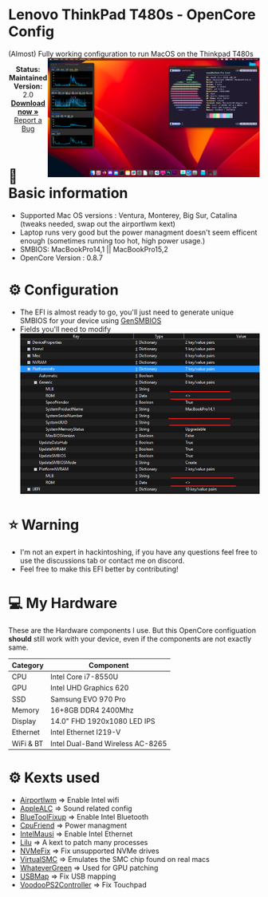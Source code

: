 # Lenovo ThinkPad T480s - OpenCore Config
(Almost) Fully working configuration to run MacOS on the Thinkpad T480s
<img align="right" src="/screenshot.png" alt="macOS Ventura running on the T480s" width="425">

<p align="center">
   <strong>Status: Maintained</strong>
   <br />
   <strong>Version: </strong>2.0
   <br />
   <a href="https://github.com/expo1337/Thinkpad-T480s-Hackintosh/releases"><strong>Download now »</strong></a>
   <br />
   <a href="https://github.com/expo1337/Thinkpad-T480s-Hackintosh/issues">Report a Bug</a>
  </p>
</p>
</br>



# 📝 Basic information
* Supported Mac OS versions : Ventura, Monterey, Big Sur, Catalina (tweaks needed, swap out the airportlwm kext)
* Laptop runs very good but the power managment doesn't seem efficent enough (sometimes running too hot, high power usage.)
* SMBIOS: MacBookPro14,1 || MacBookPro15,2
* OpenCore Version : 0.8.7

# ⚙️ Configuration
* The EFI is almost ready to go, you'll just need to generate unique SMBIOS for your device using [GenSMBIOS](https://github.com/corpnewt/GenSMBIOS)
* Fields you'll need to modify 
![Config](config.png)

# ⭐️ Warning 
* I'm not an expert in hackintoshing, if you have any questions feel free to use the discussions tab or contact me on discord.
* Feel free to make this EFI better by contributing!  

# 💻 My Hardware

These are the Hardware components I use. But this OpenCore configuation <strong>should</strong> still work with your device, even if the components are not exactly same.

| Category  | Component                            |
| --------- | ------------------------------------ |
| CPU       | Intel Core i7-8550U                  |
| GPU       | Intel UHD Graphics 620               |
| SSD       | Samsung EVO 970 Pro                  |   
| Memory    | 16+8GB DDR4 2400Mhz                  |
| Display   | 14.0" FHD 1920x1080 LED IPS          |
| Ethernet  | Intel Ethernet I219-V                |
| WiFi & BT | Intel Dual-Band Wireless AC-8265     |

# ⚙️ Kexts used
* [Airportlwm](https://github.com/OpenIntelWireless/itlwm/releases) => Enable Intel wifi
* [AppleALC](https://github.com/acidanthera/AppleALC/releases) => Sound related config
* [BlueToolFixup](https://github.com/acidanthera/BrcmPatchRAM/releases) => Enable Intel Bluetooth
* [CpuFriend](https://github.com/acidanthera/CPUFriend/releases) => Power managment
* [IntelMausi](https://github.com/acidanthera/IntelMausi/releases) => Enable Intel Ethernet
* [Lilu](https://github.com/acidanthera/Lilu/releases) => A kext to patch many processes
* [NVMeFix](https://github.com/acidanthera/NVMeFix/releases) => Fix unsupported NVMe drives
* [VirtualSMC](https://github.com/acidanthera/VirtualSMC/releases) => Emulates the SMC chip found on real macs
* [WhateverGreen](https://github.com/acidanthera/WhateverGreen/releases) => Used for GPU patching
* [USBMap](https://github.com/USBToolBox/kext) => Fix USB mapping
* [VoodooPS2Controller](https://github.com/acidanthera/VoodooPS2/releases) => Fix Touchpad


